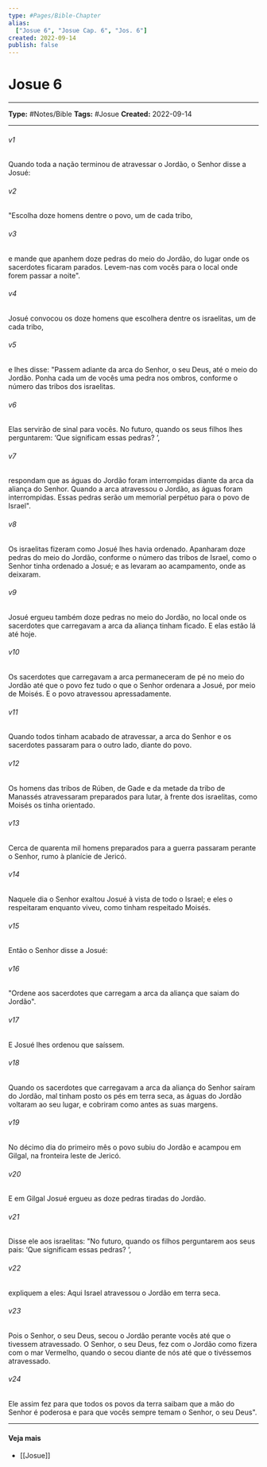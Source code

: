 ```yaml
---
type: #Pages/Bible-Chapter
alias:
  ["Josue 6", "Josue Cap. 6", "Jos. 6"]
created: 2022-09-14
publish: false
---
```


# Josue 6

---

**Type:** #Notes/Bible
**Tags:** #Josue
**Created:** 2022-09-14

---

###### v1
Quando toda a nação terminou de atravessar o Jordão, o Senhor disse a Josué:
###### v2
"Escolha doze homens dentre o povo, um de cada tribo,
###### v3
e mande que apanhem doze pedras do meio do Jordão, do lugar onde os sacerdotes ficaram parados. Levem-nas com vocês para o local onde forem passar a noite".
###### v4
Josué convocou os doze homens que escolhera dentre os israelitas, um de cada tribo,
###### v5
e lhes disse: "Passem adiante da arca do Senhor, o seu Deus, até o meio do Jordão. Ponha cada um de vocês uma pedra nos ombros, conforme o número das tribos dos israelitas.
###### v6
Elas servirão de sinal para vocês. No futuro, quando os seus filhos lhes perguntarem: ‘Que significam essas pedras? ’,
###### v7
respondam que as águas do Jordão foram interrompidas diante da arca da aliança do Senhor. Quando a arca atravessou o Jordão, as águas foram interrompidas. Essas pedras serão um memorial perpétuo para o povo de Israel".
###### v8
Os israelitas fizeram como Josué lhes havia ordenado. Apanharam doze pedras do meio do Jordão, conforme o número das tribos de Israel, como o Senhor tinha ordenado a Josué; e as levaram ao acampamento, onde as deixaram.
###### v9
Josué ergueu também doze pedras no meio do Jordão, no local onde os sacerdotes que carregavam a arca da aliança tinham ficado. E elas estão lá até hoje.
###### v10
Os sacerdotes que carregavam a arca permaneceram de pé no meio do Jordão até que o povo fez tudo o que o Senhor ordenara a Josué, por meio de Moisés. E o povo atravessou apressadamente.
###### v11
Quando todos tinham acabado de atravessar, a arca do Senhor e os sacerdotes passaram para o outro lado, diante do povo.
###### v12
Os homens das tribos de Rúben, de Gade e da metade da tribo de Manassés atravessaram preparados para lutar, à frente dos israelitas, como Moisés os tinha orientado.
###### v13
Cerca de quarenta mil homens preparados para a guerra passaram perante o Senhor, rumo à planície de Jericó.
###### v14
Naquele dia o Senhor exaltou Josué à vista de todo o Israel; e eles o respeitaram enquanto viveu, como tinham respeitado Moisés.
###### v15
Então o Senhor disse a Josué:
###### v16
"Ordene aos sacerdotes que carregam a arca da aliança que saiam do Jordão".
###### v17
E Josué lhes ordenou que saíssem.
###### v18
Quando os sacerdotes que carregavam a arca da aliança do Senhor saíram do Jordão, mal tinham posto os pés em terra seca, as águas do Jordão voltaram ao seu lugar, e cobriram como antes as suas margens.
###### v19
No décimo dia do primeiro mês o povo subiu do Jordão e acampou em Gilgal, na fronteira leste de Jericó.
###### v20
E em Gilgal Josué ergueu as doze pedras tiradas do Jordão.
###### v21
Disse ele aos israelitas: "No futuro, quando os filhos perguntarem aos seus pais: ‘Que significam essas pedras? ’,
###### v22
expliquem a eles: Aqui Israel atravessou o Jordão em terra seca.
###### v23
Pois o Senhor, o seu Deus, secou o Jordão perante vocês até que o tivessem atravessado. O Senhor, o seu Deus, fez com o Jordão como fizera com o mar Vermelho, quando o secou diante de nós até que o tivéssemos atravessado.
###### v24
Ele assim fez para que todos os povos da terra saibam que a mão do Senhor é poderosa e para que vocês sempre temam o Senhor, o seu Deus".


---

#### Veja mais

- [[Josue]]
